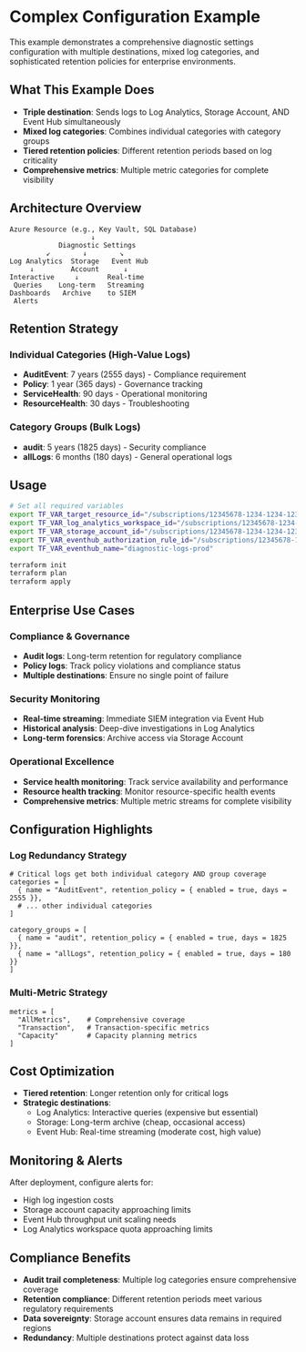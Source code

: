 # Complex Configuration Example

This example demonstrates a comprehensive diagnostic settings configuration with multiple destinations, mixed log categories, and sophisticated retention policies for enterprise environments.

## What This Example Does

- **Triple destination**: Sends logs to Log Analytics, Storage Account, AND Event Hub simultaneously
- **Mixed log categories**: Combines individual categories with category groups
- **Tiered retention policies**: Different retention periods based on log criticality
- **Comprehensive metrics**: Multiple metric categories for complete visibility

## Architecture Overview

```
Azure Resource (e.g., Key Vault, SQL Database)
                    ↓
            Diagnostic Settings
         ↙        ↓        ↘
Log Analytics  Storage   Event Hub
     ↓         Account      ↓
Interactive     ↓       Real-time
 Queries    Long-term   Streaming
Dashboards   Archive    to SIEM
 Alerts
```

## Retention Strategy

### Individual Categories (High-Value Logs)
- **AuditEvent**: 7 years (2555 days) - Compliance requirement
- **Policy**: 1 year (365 days) - Governance tracking  
- **ServiceHealth**: 90 days - Operational monitoring
- **ResourceHealth**: 30 days - Troubleshooting

### Category Groups (Bulk Logs)
- **audit**: 5 years (1825 days) - Security compliance
- **allLogs**: 6 months (180 days) - General operational logs

## Usage

```bash
# Set all required variables
export TF_VAR_target_resource_id="/subscriptions/12345678-1234-1234-1234-123456789012/resourceGroups/rg-production/providers/Microsoft.KeyVault/vaults/prod-keyvault"
export TF_VAR_log_analytics_workspace_id="/subscriptions/12345678-1234-1234-1234-123456789012/resourceGroups/rg-monitoring/providers/Microsoft.OperationalInsights/workspaces/prod-log-analytics"
export TF_VAR_storage_account_id="/subscriptions/12345678-1234-1234-1234-123456789012/resourceGroups/rg-storage/providers/Microsoft.Storage/storageAccounts/prodlogarchive"
export TF_VAR_eventhub_authorization_rule_id="/subscriptions/12345678-1234-1234-1234-123456789012/resourceGroups/rg-streaming/providers/Microsoft.EventHub/namespaces/prod-eventhub-ns/authorizationRules/DiagnosticLogsRule"
export TF_VAR_eventhub_name="diagnostic-logs-prod"

terraform init
terraform plan
terraform apply
```

## Enterprise Use Cases

### Compliance & Governance
- **Audit logs**: Long-term retention for regulatory compliance
- **Policy logs**: Track policy violations and compliance status
- **Multiple destinations**: Ensure no single point of failure

### Security Monitoring
- **Real-time streaming**: Immediate SIEM integration via Event Hub
- **Historical analysis**: Deep-dive investigations in Log Analytics
- **Long-term forensics**: Archive access via Storage Account

### Operational Excellence
- **Service health monitoring**: Track service availability and performance
- **Resource health tracking**: Monitor resource-specific health events
- **Comprehensive metrics**: Multiple metric streams for complete visibility

## Configuration Highlights

### Log Redundancy Strategy
```hcl
# Critical logs get both individual category AND group coverage
categories = [
  { name = "AuditEvent", retention_policy = { enabled = true, days = 2555 }},
  # ... other individual categories
]

category_groups = [
  { name = "audit", retention_policy = { enabled = true, days = 1825 }},
  { name = "allLogs", retention_policy = { enabled = true, days = 180 }}
]
```

### Multi-Metric Strategy
```hcl
metrics = [
  "AllMetrics",    # Comprehensive coverage
  "Transaction",   # Transaction-specific metrics  
  "Capacity"       # Capacity planning metrics
]
```

## Cost Optimization

- **Tiered retention**: Longer retention only for critical logs
- **Strategic destinations**: 
  - Log Analytics: Interactive queries (expensive but essential)
  - Storage: Long-term archive (cheap, occasional access)
  - Event Hub: Real-time streaming (moderate cost, high value)

## Monitoring & Alerts

After deployment, configure alerts for:
- High log ingestion costs
- Storage account capacity approaching limits
- Event Hub throughput unit scaling needs
- Log Analytics workspace quota approaching limits

## Compliance Benefits

- **Audit trail completeness**: Multiple log categories ensure comprehensive coverage
- **Retention compliance**: Different retention periods meet various regulatory requirements  
- **Data sovereignty**: Storage account ensures data remains in required regions
- **Redundancy**: Multiple destinations protect against data loss

